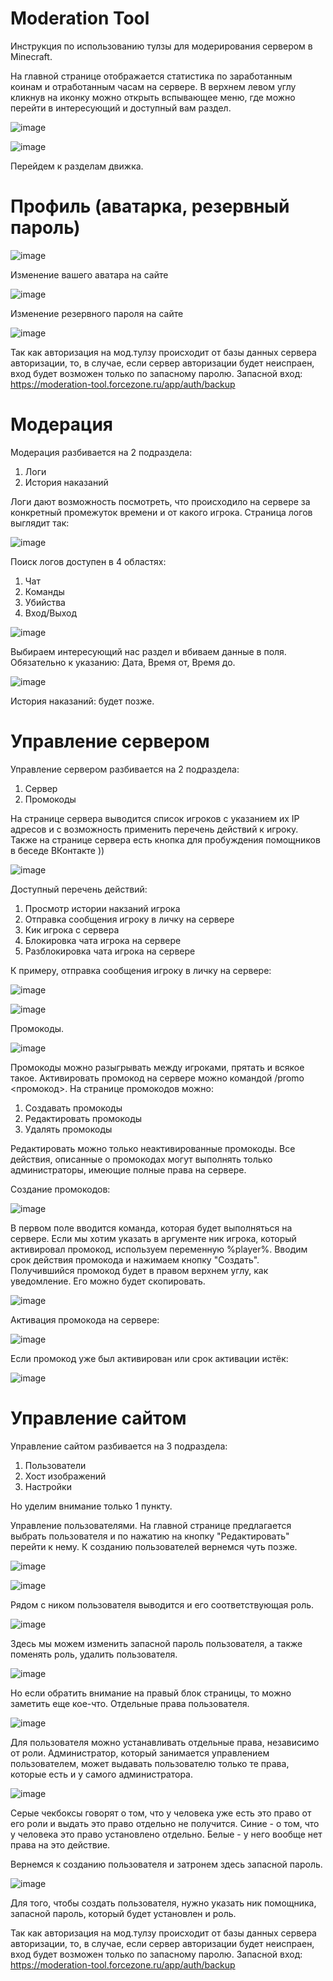 # Moderation Tool
Инструкция по использованию тулзы для модерирования сервером в Minecraft.

На главной странице отображается статистика по заработанным коинам и отработанным часам на сервере. В верхнем левом углу кликнув на иконку можно открыть вспывающее меню, где можно перейти в интересующий и доступный вам раздел.

![image](https://i.imgur.com/hKsexed.png)

![image](https://i.imgur.com/Q4f0X35.png)

Перейдем к разделам движка. 

# Профиль (аватарка, резервный пароль)

![image](https://i.imgur.com/aHnkQ3F.png)


Изменение вашего аватара на сайте

![image](https://i.imgur.com/sXfwfwe.png)


Изменение резервного пароля на сайте

![image](https://i.imgur.com/4pRullI.png)

Так как авторизация на мод.тулзу происходит от базы данных сервера авторизации, то, в случае, если сервер авторизации будет неиспраен, вход будет возможен только по запасному паролю. Запасной вход: https://moderation-tool.forcezone.ru/app/auth/backup

# Модерация

Модерация разбивается на 2 подраздела:

1. Логи
2. История наказаний

Логи дают возможность посмотреть, что происходило на сервере за конкретный промежуток времени и от какого игрока.
Страница логов выглядит так:

![image](https://i.imgur.com/sjImlow.png)

Поиск логов доступен в 4 областях:
  1. Чат
  2. Команды
  3. Убийства
  4. Вход/Выход

![image](https://i.imgur.com/Tla7Wtb.png)


Выбираем интересующий нас раздел и вбиваем данные в поля. Обязательно к указанию: Дата, Время от, Время до.

![image](https://i.imgur.com/HcoFV0Q.png)


История наказаний: будет позже.

# Управление сервером

Управление сервером разбивается на 2 подраздела:

1. Сервер
2. Промокоды

На странице сервера выводится список игроков с указанием их IP адресов и с возможность применить перечень действий к игроку.
Также на странице сервера есть кнопка для пробуждения помощников в беседе ВКонтакте ))

![image](https://i.imgur.com/eeMosGv.png)

Доступный перечень действий:
  1. Просмотр истории накзаний игрока
  2. Отправка сообщения игроку в личку на сервере
  3. Кик игрока с сервера
  4. Блокировка чата игрока на сервере
  5. Разблокировка чата игрока на сервере
 
К примеру, отправка сообщения игроку в личку на сервере:

![image](https://i.imgur.com/SFkA782.png)

![image](https://i.imgur.com/iI4AN3q.png)




Промокоды.

![image](https://i.imgur.com/8NBu2n2.png)


Промокоды можно разыгрывать между игроками, прятать и всякое такое. Активировать промокод на сервере можно командой /promo <промокод>.
На странице промокодов можно:
  1. Создавать промокоды 
  2. Редактировать промокоды
  3. Удалять промокоды
 
Редактировать можно только неактивированные промокоды.
Все действия, описанные о промокодах могут выполнять только администраторы, имеющие полные права на сервере.

Создание промокодов:

![image](https://user-images.githubusercontent.com/34684142/139945366-5a16d870-be2d-4b10-bda9-ad6badbadd9b.png)

В первом поле вводится команда, которая будет выполняться на сервере. Если мы хотим указать в аргументе ник игрока, который активировал промокод, используем переменную %player%. Вводим срок действия промокода и нажимаем кнопку "Создать".
Получившийся промокод будет в правом верхнем углу, как уведомление. Его можно будет скопировать.

![image](https://i.imgur.com/zalehnG.png)


Активация промокода на сервере:

![image](https://i.imgur.com/6z9HjzA.png)

Если промокод уже был активирован или срок активации истёк:

![image](https://i.imgur.com/J6eHnKU.png)


# Управление сайтом

Управление сайтом разбивается на 3 подраздела:

1. Пользователи
2. Хост изображений
3. Настройки

Но уделим внимание только 1 пункту.

Управление пользователями. На главной странице предлагается выбрать пользователя и по нажатию на кнопку "Редактировать" перейти к нему. К созданию пользователей вернемся чуть позже.

![image](https://i.imgur.com/uMAZWkX.png)

![image](https://i.imgur.com/BTSXNVV.png)

Рядом с ником пользователя выводится и его соответствующая роль. 

![image](https://i.imgur.com/T4N8pLP.png)

Здесь мы можем изменить запасной пароль пользователя, а также поменять роль, удалить пользователя.

![image](https://i.imgur.com/c5reyE2.png)


Но если обратить внимание на правый блок страницы, то можно заметить еще кое-что. Отдельные права пользователя.

![image](https://i.imgur.com/15T6m3c.png)


Для пользователя можно устанавливать отдельные права, независимо от роли. Администратор, который занимается управлением пользователем, может выдавать пользователю только те права, которые есть и у самого администратора.

![image](https://i.imgur.com/uvKsOyq.png)

Серые чекбоксы говорят о том, что у человека уже есть это право от его роли и выдать это право отдельно не получится. 
Синие - о том, что у человека это право установлено отдельно.
Белые - у него вообще нет права на это действие.

Вернемся к созданию пользователя и затронем здесь запасной пароль.

![image](https://i.imgur.com/Bn5lMQD.png)

Для того, чтобы создать пользователя, нужно указать ник помощника, запасной пароль, который будет установлен и роль.

Так как авторизация на мод.тулзу происходит от базы данных сервера авторизации, то, в случае, если сервер авторизации будет неиспраен, вход будет возможен только по запасному паролю. Запасной вход: https://moderation-tool.forcezone.ru/app/auth/backup


